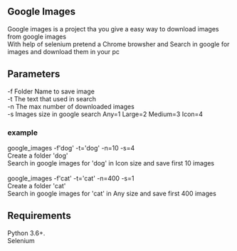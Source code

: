## Google Images
Google images is a project tha you give a easy way to download images from google images \
With help of selenium pretend a Chrome browsher and Search in google for images and download them in your pc

## Parameters

-f Folder Name to save image \
-t The text that used in search \
-n The max number of downloaded images \
-s Images size in google search Any=1 Large=2 Medium=3 Icon=4

### example
google_images -f'dog' -t='dog' -n=10 -s=4 \
Create a folder 'dog' \
Search in google images for 'dog' in Icon size and save first 10 images
\
\
google_images -f'cat' -t='cat' -n=400 -s=1 \
Create a folder 'cat' \
Search in google images for 'cat' in Any size and save first 400 images


## Requirements

Python 3.6+. \
Selenium 
>
